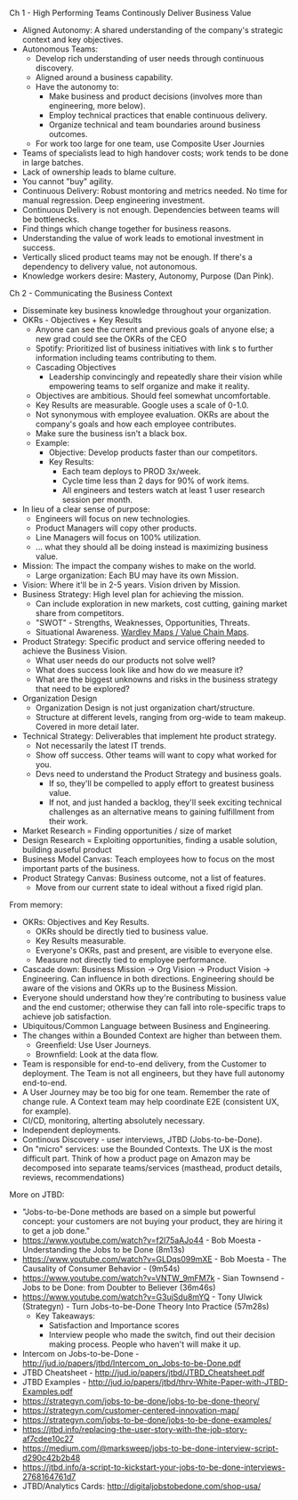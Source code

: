Ch 1 - High Performing Teams Continously Deliver Business Value

- Aligned Autonomy: A shared understanding of the company's strategic context and key objectives.
- Autonomous Teams:
  - Develop rich understanding of user needs through continuous discovery.
  - Aligned around a business capability.
  - Have the autonomy to:
    - Make business and product decisions (involves more than engineering, more below).
    - Employ technical practices that enable continuous delivery.
    - Organize technical and team boundaries around business outcomes.
  - For work too large for one team, use Composite User Journies
- Teams of specialists lead to high handover costs; work tends to be done in large batches.
- Lack of ownership leads to blame culture.
- You cannot "buy" agility.
- Continuous Delivery: Robust montoring and metrics needed. No time for manual regression. Deep engineering investment.
- Continuous Delivery is not enough. Dependencies between teams will be bottlenecks.
- Find things which change together for business reasons.
- Understanding the value of work leads to emotional investment in success.
- Vertically sliced product teams may not be enough. If there's a dependency to delivery value, not autonomous.
- Knowledge workers desire: Mastery, Autonomy, Purpose (Dan Pink).

Ch 2 - Communicating the Business Context

- Disseminate key business knowledge throughout your organization.
- OKRs - Objectives + Key Results
  - Anyone can see the current and previous goals of anyone else; a new grad could see the OKRs of the CEO
  - Spotify: Prioritized list of business initiatives with link s to further information including teams contributing to them.
  - Cascading Objectives
    - Leadership convincingly and repeatedly share their vision while empowering teams to self organize and make it reality.
  - Objectives are ambitious. Should feel somewhat uncomfortable.
  - Key Results are measurable. Google uses a scale of 0-1.0.
  - Not synonymous with employee evaluation. OKRs are about the company's goals and how each employee contributes.
  - Make sure the business isn't a black box.
  - Example:
    - Objective: Develop products faster than our competitors.
    - Key Results:
      - Each team deploys to PROD 3x/week.
      - Cycle time less than 2 days for 90% of work items.
      - All engineers and testers watch at least 1 user research session per month.
- In lieu of a clear sense of purpose:
  - Engineers will focus on new technologies.
  - Product Managers will copy other products.
  - Line Managers will focus on 100% utilization.
  - ... what they should all be doing instead is maximizing business value.
- Mission: The impact the company wishes to make on the world.
  - Large organization: Each BU may have its own Mission.
- Vision: Where it'll be in 2-5 years. Vision driven by Mission.
- Business Strategy: High level plan for achieving the mission.
  - Can include exploration in new markets, cost cutting, gaining market share from competitors.
  - "SWOT" - Strengths, Weaknesses, Opportunities, Threats.
  - Situational Awareness. [Wardley Maps / Value Chain Maps](https://www.cio.co.uk/it-strategy/introduction-wardley-value-chain-mapping-3604565/).
- Product Strategy: Specific product and service offering needed to achieve the Business Vision.
  - What user needs do our products not solve well?
  - What does success look like and how do we measure it?
  - What are the biggest unknowns and risks in the business strategy that need to be explored?
- Organization Design
  - Organization Design is not just organization chart/structure.
  - Structure at different levels, ranging from org-wide to team makeup. Covered in more detail later.
- Technical Strategy: Deliverables that implement hte product strategy.
  - Not necessarily the latest IT trends.
  - Show off success. Other teams will want to copy what worked for you.
  - Devs need to understand the Product Strategy and business goals.
    - If so, they'll be compelled to apply effort to greatest business value.
    - If not, and just handed a backlog, they'll seek exciting technical challenges as an alternative means to gaining fulfillment from their work.
- Market Research = Finding opportunities / size of market
- Design Research = Exploiting opportunities, finding a usable solution, building  auseful product
- Business Model Canvas: Teach employees how to focus on the most important parts of the business.
- Product Strategy Canvas: Business outcome, not a list of features.
  - Move from our current state to ideal without a fixed rigid plan.

From memory:

- OKRs: Objectives and Key Results.
  - OKRs should be directly tied to business value.
  - Key Results measurable.
  - Everyone's OKRs, past and present, are visible to everyone else.
  - Measure not directly tied to employee performance.
- Cascade down: Business Mission -> Org Vision -> Product Vision -> Engineering. Can influence in both directions. Engineering should be aware of the visions and OKRs up to the Business Mission.
- Everyone should understand how they're contributing to business value and the end customer; otherwise they can fall into role-specific traps to achieve job satisfaction.
- Ubiquitous/Common Language between Business and Engineering.
- The changes within a Bounded Context are higher than between them.
  - Greenfield: Use User Journeys.
  - Brownfield: Look at the data flow.
- Team is responsible for end-to-end delivery, from the Customer to deployment. The Team is not all engineers, but they have full autonomy end-to-end.
- A User Journey may be too big for one team. Remember the rate of change rule. A Context team may help coordinate E2E (consistent UX, for example).
- CI/CD, monitoring, alterting absolutely necessary.
- Independent deployments.
- Continous Discovery - user interviews, JTBD (Jobs-to-be-Done).
- On "micro" services: use the Bounded Contexts. The UX is the most difficult part. Think of how a product page on Amazon may be decomposed into separate teams/services (masthead, product details, reviews, recommendations)

More on JTBD:
- "Jobs-to-be-Done methods are based on a simple but powerful concept: your customers are not buying your product, they are hiring it to
get a job done."
- https://www.youtube.com/watch?v=f2l75aAJo44 - Bob Moesta - Understanding the Jobs to be Done (8m13s)
- https://www.youtube.com/watch?v=GLDqs099mXE - Bob Moesta - The Causality of Consumer Behavior - (9m54s)
- https://www.youtube.com/watch?v=VNTW_9mFM7k - Sian Townsend - Jobs to be Done: from Doubter to Believer (36m46s)
- https://www.youtube.com/watch?v=G3ujSdu8mYQ - Tony Ulwick (Strategyn) - Turn Jobs-to-be-Done Theory Into Practice (57m28s)
  - Key Takeaways:
    - Satisfaction and Importance scores
    - Interview people who made the switch, find out their decision making process. People who haven't will make it up.
- Intercom on Jobs-to-be-Done - http://jud.io/papers/jtbd/Intercom_on_Jobs-to-be-Done.pdf
- JTBD Cheatsheet - http://jud.io/papers/jtbd/JTBD_Cheatsheet.pdf
- JTBD Examples - http://jud.io/papers/jtbd/thrv-White-Paper-with-JTBD-Examples.pdf
- https://strategyn.com/jobs-to-be-done/jobs-to-be-done-theory/
- https://strategyn.com/customer-centered-innovation-map/
- https://strategyn.com/jobs-to-be-done/jobs-to-be-done-examples/
- https://jtbd.info/replacing-the-user-story-with-the-job-story-af7cdee10c27
- https://medium.com/@marksweep/jobs-to-be-done-interview-script-d290c42b2b48
- https://jtbd.info/a-script-to-kickstart-your-jobs-to-be-done-interviews-2768164761d7
- JTBD/Analytics Cards: http://digitaljobstobedone.com/shop-usa/
